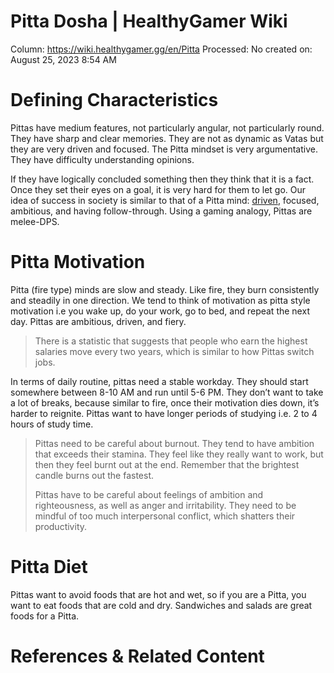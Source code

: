 # Pitta Dosha | HealthyGamer Wiki

Column: https://wiki.healthygamer.gg/en/Pitta
Processed: No
created on: August 25, 2023 8:54 AM

# Defining Characteristics

Pittas have medium features, not particularly angular, not particularly round. They have sharp and clear memories. They are not as dynamic as Vatas but they are very driven and focused. The Pitta mindset is very argumentative. They have difficulty understanding opinions.

If they have logically concluded something then they think that it is a fact. Once they set their eyes on a goal, it is very hard for them to let go. Our idea of success in society is similar to that of a Pitta mind: [driven](https://wiki.healthygamer.gg/en/Motivation), focused, ambitious, and having follow-through. Using a gaming analogy, Pittas are melee-DPS.

# Pitta Motivation

Pitta (fire type) minds are slow and steady. Like fire, they burn consistently and steadily in one direction. We tend to think of motivation as pitta style motivation i.e you wake up, do your work, go to bed, and repeat the next day. Pittas are ambitious, driven, and fiery.

> There is a statistic that suggests that people who earn the highest salaries move every two years, which is similar to how Pittas switch jobs.
> 

In terms of daily routine, pittas need a stable workday. They should start somewhere between 8-10 AM and run until 5-6 PM. They don’t want to take a lot of breaks, because similar to fire, once their motivation dies down, it’s harder to reignite. Pittas want to have longer periods of studying i.e. 2 to 4 hours of study time.

> Pittas need to be careful about burnout. They tend to have ambition that exceeds their stamina. They feel like they really want to work, but then they feel burnt out at the end. Remember that the brightest candle burns out the fastest.
> 
> 
> Pittas have to be careful about feelings of ambition and righteousness, as well as anger and irritability. They need to be mindful of too much interpersonal conflict, which shatters their productivity.
> 

# Pitta Diet

Pittas want to avoid foods that are hot and wet, so if you are a Pitta, you want to eat foods that are cold and dry. Sandwiches and salads are great foods for a Pitta.

# References & Related Content